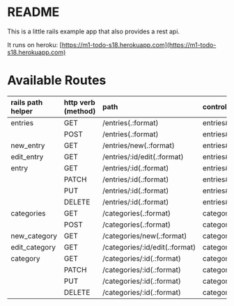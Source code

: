# README

This is a little rails example app that also provides a rest api.

It runs on heroku: [https://m1-todo-s18.herokuapp.com](https://m1-todo-s18.herokuapp.com)

# Available Routes
| rails path helper | http verb (method) | path                           | controller action                |
|:------------------|:-------------------|:-------------------------------|:---------------------------------|
| entries           | GET                | /entries(.:format)             | entries#index                    |
|                   | POST               | /entries(.:format)             | entries#create                   |
| new_entry         | GET                | /entries/new(.:format)         | entries#new                      |
| edit_entry        | GET                | /entries/:id/edit(.:format)    | entries#edit                     |
| entry             | GET                | /entries/:id(.:format)         | entries#show                     |
|                   | PATCH              | /entries/:id(.:format)         | entries#update                   |
|                   | PUT                | /entries/:id(.:format)         | entries#update                   |
|                   | DELETE             | /entries/:id(.:format)         | entries#destroy                | |
| categories        | GET                | /categories(.:format)          | categories#index                 |
|                   | POST               | /categories(.:format)          | categories#create                |
| new_category      | GET                | /categories/new(.:format)      | categories#new                   |
| edit_category     | GET                | /categories/:id/edit(.:format) | categories#edit                  |
| category          | GET                | /categories/:id(.:format)      | categories#show                  |
|                   | PATCH              | /categories/:id(.:format)      | categories#update                |
|                   | PUT                | /categories/:id(.:format)      | categories#update                |
|                   | DELETE             | /categories/:id(.:format)      | categories#destroy               |
